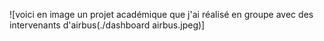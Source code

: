![voici en image un projet académique que j'ai réalisé 
en groupe avec des intervenants d'airbus(./dashboard airbus.jpeg)]
